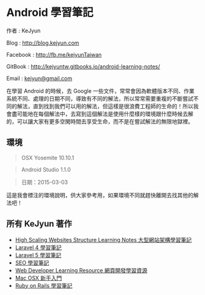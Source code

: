 # Android 學習筆記

作者 : KeJyun

Blog : http://blog.kejyun.com

Facebook : http://fb.me/kejyunTaiwan

GitBook : http://kejyuntw.gitbooks.io/android-learning-notes/

Email : kejyun@gmail.com


在學習 Android 的時候，去 Google 一些文件，常常會因為軟體版本不同、作業系統不同、處理的日期不同，導致有不同的解法，所以常常需要重複的不斷嘗試不同的解法，直到找到我們可以用的解法，但這樣是很浪費工程師的生命的！所以我會盡可能地在每個解法中，去寫到這個解法是使用什麼樣的環境跟什麼時候去解的，可以讓大家有更多空閑時間去享受生命，而不是在嘗試解法的無限地獄裡。

## 環境

> OSX Yosemite 10.10.1

> Android Studio 1.1.0

> 日期：2015-03-03

這是我會標注的環境說明，供大家參考用，如果環境不同就趕快離開去找其他的解法吧！


## 所有 KeJyun 著作
* [High Scaling Websites Structure Learning Notes 大型網站架構學習筆記](http://kejyuntw.gitbooks.io/high-scaling-websites-structure-learning-notes/)
* [Laravel 4 學習筆記](http://kejyuntw.gitbooks.io/laravel-4-learning-notes/)
* [Laravel 5 學習筆記](http://kejyuntw.gitbooks.io/laravel-4-learning-notes/)
* [SEO 學習筆記](http://kejyuntw.gitbooks.io/seo-learning-notes/)
* [Web Developer Learning Resource 網頁開發學習資源](http://kejyuntw.gitbooks.io/web-developer-learning-resource/)
* [Mac OSX 新手入門](http://kejyuntw.gitbooks.io/mac-osx-for-newbie/)
* [Ruby on Rails 學習筆記](http://kejyuntw.gitbooks.io/ruby-on-rails-learning-note/)
